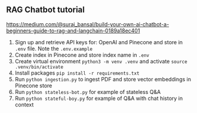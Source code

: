## RAG Chatbot tutorial

https://medium.com/@suraj_bansal/build-your-own-ai-chatbot-a-beginners-guide-to-rag-and-langchain-0189a18ec401

1. Sign up and retrieve API keys for: OpenAI and Pinecone and store in `.env` file. Note the `.env.example`
1. Create index in Pinecone and store index name in `.env`
1. Create virtual environment `python3 -m venv .venv` and activate `source .venv/bin/activate`
1. Install packages `pip install -r requirements.txt`
1. Run `python ingestion.py` to ingest PDF and store vector embeddings in Pinecone store
1. Run `python stateless-bot.py` for example of stateless Q&A
1. Run `python stateful-boy.py` for example of Q&A with chat history in context

